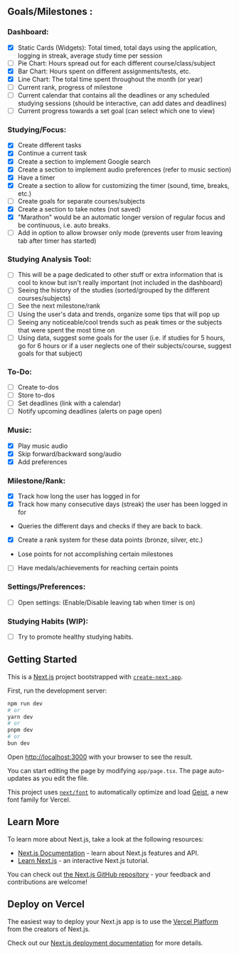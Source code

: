 ## Goals/Milestones :

### Dashboard: 

* [x] Static Cards (Widgets): Total timed, total days using the application, logging in streak, average study time per session 
* [ ] Pie Chart: Hours spread out for each different course/class/subject
* [x] Bar Chart: Hours spent on different assignments/tests, etc.
* [x] Line Chart: The total time spent throughout the month (or year)
* [ ] Current rank, progress of milestone 
* [ ] Current calendar that contains all the deadlines or any scheduled studying sessions (should be interactive, can add dates and deadlines)
* [ ] Current progress towards a set goal (can select which one to view)

### Studying/Focus:

* [x] Create different tasks
* [x] Continue a current task
* [x] Create a section to implement Google search 
* [x] Create a section to implement audio preferences (refer to music section)
* [x] Have a timer    
* [x] Create a section to allow for customizing the timer (sound, time, breaks, etc.)
* [ ] Create goals for separate courses/subjects
* [x] Create a section to take notes (not saved)
* [x] "Marathon" would be an automatic longer version of regular focus and be continuous, i.e. auto breaks.
* [ ] Add in option to allow browser only mode (prevents user from leaving tab after timer has started)

### Studying Analysis Tool: 

* [ ] This will be a page dedicated to other stuff or extra information that is cool to know but isn't really important (not included in the dashboard)
* [ ] Seeing the history of the studies (sorted/grouped by the different courses/subjects)
* [ ] See the next milestone/rank
* [ ] Using the user's data and trends, organize some tips that will pop up
* [ ] Seeing any noticeable/cool trends such as peak times or the subjects that were spent the most time on
* [ ] Using data, suggest some goals for the user (i.e. if studies for 5 hours, go for 6 hours or if a user neglects one of their subjects/course, suggest goals for that subject)

### To-Do:

* [ ] Create to-dos 
* [ ] Store to-dos
* [ ] Set deadlines (link with a calendar)
* [ ] Notify upcoming deadlines (alerts on page open)

### Music:
* [x] Play music audio 
* [x] Skip forward/backward song/audio
* [x] Add preferences

### Milestone/Rank: 

* [X] Track how long the user has logged in for 
* [X] Track how many consecutive days (streak) the user has been logged in for
* Queries the different days and checks if they are back to back.
* [X] Create a rank system for these data points (bronze, silver, etc.)
* Lose points for not accomplishing certain milestones
* [ ] Have medals/achievements for reaching certain points

### Settings/Preferences: 

* [ ] Open settings: (Enable/Disable leaving tab when timer is on) 

### Studying Habits (WIP):

* [ ] Try to promote healthy studying habits.

## Getting Started

This is a [Next.js](https://nextjs.org) project bootstrapped with [`create-next-app`](https://nextjs.org/docs/app/api-reference/cli/create-next-app).

First, run the development server:

```bash
npm run dev
# or
yarn dev
# or
pnpm dev
# or
bun dev
```

Open [http://localhost:3000](http://localhost:3000) with your browser to see the result.

You can start editing the page by modifying `app/page.tsx`. The page auto-updates as you edit the file.

This project uses [`next/font`](https://nextjs.org/docs/app/building-your-application/optimizing/fonts) to automatically optimize and load [Geist](https://vercel.com/font), a new font family for Vercel.

## Learn More

To learn more about Next.js, take a look at the following resources:

- [Next.js Documentation](https://nextjs.org/docs) - learn about Next.js features and API.
- [Learn Next.js](https://nextjs.org/learn) - an interactive Next.js tutorial.

You can check out [the Next.js GitHub repository](https://github.com/vercel/next.js) - your feedback and contributions are welcome!

## Deploy on Vercel

The easiest way to deploy your Next.js app is to use the [Vercel Platform](https://vercel.com/new?utm_medium=default-template&filter=next.js&utm_source=create-next-app&utm_campaign=create-next-app-readme) from the creators of Next.js.

Check out our [Next.js deployment documentation](https://nextjs.org/docs/app/building-your-application/deploying) for more details.

